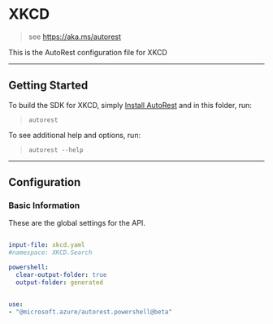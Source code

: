 # XKCD

> see https://aka.ms/autorest

This is the AutoRest configuration file for XKCD

---
## Getting Started
To build the SDK for XKCD, simply [Install AutoRest](https://aka.ms/autorest/install) and in this folder, run:

> `autorest`

To see additional help and options, run:

> `autorest --help`
---

## Configuration


### Basic Information
These are the global settings for the  API.




``` yaml

input-file: xkcd.yaml
#namespace: XKCD.Search

powershell:
  clear-output-folder: true
  output-folder: generated


```


``` yaml

use:
- "@microsoft.azure/autorest.powershell@beta"

```